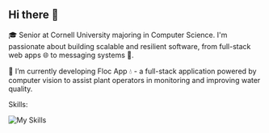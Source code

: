 ## Hi there 👋

<!--
**sh2276/sh2276** is a ✨ _special_ ✨ repository because its `README.md` (this file) appears on your GitHub profile.

Here are some ideas to get you started:

- 🔭 I’m currently working on ...
- 🌱 I’m currently learning ...
- 👯 I’m looking to collaborate on ...
- 🤔 I’m looking for help with ...
- 💬 Ask me about ...
- 📫 How to reach me: ...
- 😄 Pronouns: ...
- ⚡ Fun fact: ...
-->

🎓 Senior at Cornell University majoring in Computer Science. I'm passionate about building scalable and resilient software, from full-stack web apps 🌐 to messaging systems 📩.

🔭 I’m currently developing Floc App 💧 - a full-stack application powered by computer vision to assist plant operators in monitoring and improving water quality.

Skills:

![My Skills](https://go-skill-icons.vercel.app/api/icons?i=java,python,ocaml,c,cpp,js,spring,azure,kubernetes,docker,rabbitmq,react,flask,pytorch,postgres)
